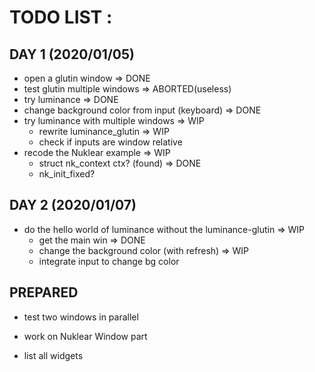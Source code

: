 # TODO LIST :

## DAY 1 (2020/01/05)

* open a glutin window => DONE
* test glutin multiple windows => ABORTED(useless)
* try luminance => DONE
* change background color from input (keyboard) => DONE
* try luminance with multiple windows => WIP
  * rewrite luminance_glutin => WIP
  * check if inputs are window relative
* recode the Nuklear example => WIP
  * struct nk_context ctx? (found) => DONE
  * nk_init_fixed?

## DAY 2 (2020/01/07)

* do the hello world of luminance without the luminance-glutin => WIP
  * get the main win => DONE
  * change the background color (with refresh) => WIP
  * integrate input to change bg color

## PREPARED


* test two windows in parallel

* work on Nuklear Window part

* list all widgets
